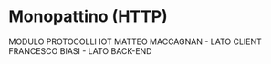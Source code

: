 # Monopattino (HTTP)

MODULO PROTOCOLLI IOT
MATTEO MACCAGNAN - LATO CLIENT
FRANCESCO BIASI - LATO BACK-END
